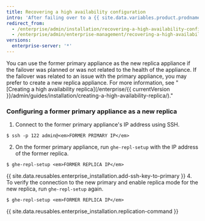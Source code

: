 ```yaml
---
title: Recovering a high availability configuration
intro: 'After failing over to a {{ site.data.variables.product.prodname_ghe_server }} appliance, you should regain redundancy as soon as possible rather than rely on a single appliance.'
redirect_from:
  - /enterprise/admin/installation/recovering-a-high-availability-configuration
  - /enterprise/admin/enterprise-management/recovering-a-high-availability-configuration
versions:
  enterprise-server: '*'
---
```

You can use the former primary appliance as the new replica appliance if the failover was planned or was not related to the health of the appliance. If the failover was related to an issue with the primary appliance, you may prefer to create a new replica appliance. For more information, see "[Creating a high availability replica](/enterprise/{{ currentVersion }}/admin/guides/installation/creating-a-high-availability-replica/)."

### Configuring a former primary appliance as a new replica

1. Connect to the former primary appliance's IP address using SSH.
  ```shell
  $ ssh -p 122 admin@<em>FORMER PRIMARY IP</em>
  ```
2. On the former primary appliance, run `ghe-repl-setup` with the IP address of the former replica.
  ```shell
  $ ghe-repl-setup <em>FORMER REPLICA IP</em>
  ```
{{ site.data.reusables.enterprise_installation.add-ssh-key-to-primary }}
4. To verify the connection to the new primary and enable replica mode for the new replica, run `ghe-repl-setup` again.
  ```shell
  $ ghe-repl-setup <em>FORMER REPLICA IP</em>
  ```
{{ site.data.reusables.enterprise_installation.replication-command }}
